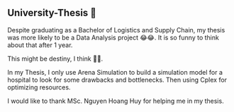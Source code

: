 ## University-Thesis 🏫

Despite graduating as a Bachelor of Logistics and Supply Chain, my thesis was more likely to be a Data Analysis project 😂😂. It is so funny to think about that after 1 year.

This might be destiny, I think 🙋‍♂️.

In my Thesis, I only use Arena Simulation to build a simulation model for a hospital to look for some drawbacks and bottlenecks. Then using Cplex for optimizing resources. 

I would like to thank MSc. Nguyen Hoang Huy for helping me in my thesis.
